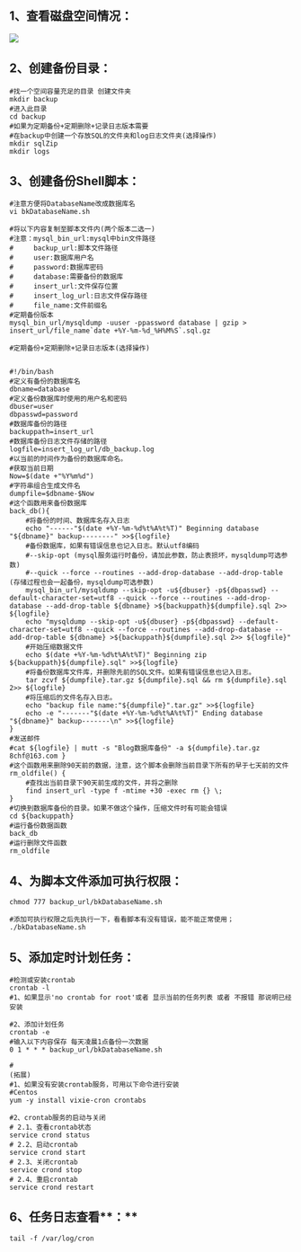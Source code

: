 ## **1、查看磁盘空间情况：**

![](https://tcs.teambition.net/storage/312lbe2158195fb899f76fde612a81dd5641?Signature=eyJhbGciOiJIUzI1NiIsInR5cCI6IkpXVCJ9.eyJBcHBJRCI6IjU5Mzc3MGZmODM5NjMyMDAyZTAzNThmMSIsIl9hcHBJZCI6IjU5Mzc3MGZmODM5NjMyMDAyZTAzNThmMSIsIl9vcmdhbml6YXRpb25JZCI6IiIsImV4cCI6MTY4NzE2ODU1MCwiaWF0IjoxNjg2NTYzNzUwLCJyZXNvdXJjZSI6Ii9zdG9yYWdlLzMxMmxiZTIxNTgxOTVmYjg5OWY3NmZkZTYxMmE4MWRkNTY0MSJ9.mbOHQyW9AX8n3xCnVUPtpvT-SAPnJHbzJJvSqfNPMjQ&download=image.png "")

## **2、创建备份目录：**

```shell
#找一个空间容量充足的目录 创建文件夹
mkdir backup
#进入此目录
cd backup
#如果为定期备份+定期删除+记录日志版本需要
#在backup中创建一个存放SQL的文件夹和log日志文件夹(选择操作)
mkdir sqlZip
mkdir logs
```

## **3、创建备份Shell脚本：**

```shell
#注意方便将DatabaseName改成数据库名
vi bkDatabaseName.sh

#将以下内容复制至脚本文件内(两个版本二选一)
#注意：mysql_bin_url:mysql中bin文件路径
#     backup_url:脚本文件路径
#     user:数据库用户名
#     password:数据库密码
#     database:需要备份的数据库
#     insert_url:文件保存位置
#     insert_log_url:日志文件保存路径
#     file_name:文件前缀名
#定期备份版本
mysql_bin_url/mysqldump -uuser -ppassword database | gzip > insert_url/file_name`date +%Y-%m-%d_%H%M%S`.sql.gz

#定期备份+定期删除+记录日志版本(选择操作)


#!/bin/bash
#定义有备份的数据库名
dbname=database
#定义备份数据库时使用的用户名和密码
dbuser=user
dbpasswd=password
#数据库备份的路径
backuppath=insert_url
#数据库备份日志文件存储的路径
logfile=insert_log_url/db_backup.log
#以当前的时间作为备份的数据库命名。
#获取当前日期
Now=$(date +"%Y%m%d")
#字符串组合生成文件名
dumpfile=$dbname-$Now
#这个函数用来备份数据库
back_db(){
	#将备份的时间、数据库名存入日志
	echo "------"$(date +%Y-%m-%d%t%A%t%T)" Beginning database "${dbname}" backup--------" >>${logfile}
	#备份数据库，如果有错误信息也记入日志。默认utf8编码
	#--skip-opt (mysql服务运行时备份，请加此参数，防止表损坏，mysqldump可选参数)
	#--quick --force --routines --add-drop-database --add-drop-table  (存储过程也会一起备份，mysqldump可选参数)
	mysql_bin_url/mysqldump --skip-opt -u${dbuser} -p${dbpasswd} --default-character-set=utf8 --quick --force --routines --add-drop-database --add-drop-table ${dbname} >${backuppath}${dumpfile}.sql 2>> ${logfile}
	echo "mysqldump --skip-opt -u${dbuser} -p${dbpasswd} --default-character-set=utf8 --quick --force --routines --add-drop-database --add-drop-table ${dbname} >${backuppath}${dumpfile}.sql 2>> ${logfile}"
	#开始压缩数据文件
	echo $(date +%Y-%m-%d%t%A%t%T)" Beginning zip ${backuppath}${dumpfile}.sql" >>${logfile}
	#将备份数据库文件库，并删除先前的SQL文件。如果有错误信息也记入日志。
	tar zcvf ${dumpfile}.tar.gz ${dumpfile}.sql && rm ${dumpfile}.sql 2>> ${logfile}
	#将压缩后的文件名存入日志。
	echo "backup file name:"${dumpfile}".tar.gz" >>${logfile}
	echo -e "-------"$(date +%Y-%m-%d%t%A%t%T)" Ending database "${dbname}" backup-------\n" >>${logfile}
}
#发送邮件
#cat ${logfile} | mutt -s "Blog数据库备份" -a ${dumpfile}.tar.gz 8chf@163.com }
#这个函数用来删除90天前的数据，注意，这个脚本会删除当前目录下所有的早于七天前的文件
rm_oldfile() {
	#查找出当前目录下90天前生成的文件，并将之删除
	find insert_url -type f -mtime +30 -exec rm {} \;
}
#切换到数据库备份的目录。如果不做这个操作，压缩文件时有可能会错误
cd ${backuppath}
#运行备份数据函数
back_db
#运行删除文件函数
rm_oldfile
```

## **4、为脚本文件添加可执行权限：**

```shell
chmod 777 backup_url/bkDatabaseName.sh

#添加可执行权限之后先执行一下，看看脚本有没有错误，能不能正常使用；
./bkDatabaseName.sh
```

## **5、添加定时计划任务：**

```shell
#检测或安装crontab
crontab -l
#1、如果显示'no crontab for root'或者 显示当前的任务列表 或者 不报错 那说明已经安装

#2、添加计划任务
crontab -e
#输入以下内容保存 每天凌晨1点备份一次数据
0 1 * * * backup_url/bkDatabaseName.sh

#
(拓展)
#1、如果没有安装crontab服务，可用以下命令进行安装
#Centos
yum -y install vixie-cron crontabs

#2、crontab服务的启动与关闭
# 2.1、查看crontab状态
service crond status
# 2.2、启动crontab
service crond start
# 2.3、关闭crontab
service crond stop
# 2.4、重启crontab
service crond restart
```

## 6、任务日志查看**：**

```shell
tail -f /var/log/cron
```



